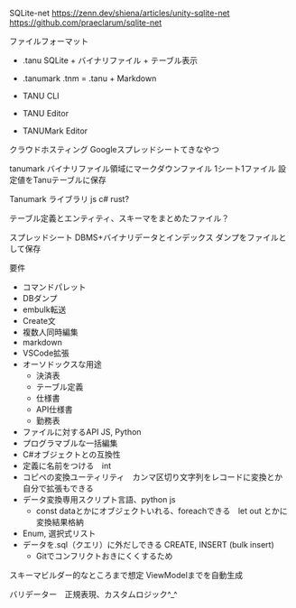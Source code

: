 SQLite-net
https://zenn.dev/shiena/articles/unity-sqlite-net
https://github.com/praeclarum/sqlite-net

ファイルフォーマット
- .tanu SQLite + バイナリファイル + テーブル表示
- .tanumark .tnm = .tanu + Markdown


- TANU CLI
- TANU Editor
- TANUMark Editor

クラウドホスティング
Googleスプレッドシートてきなやつ

tanumark バイナリファイル領域にマークダウンファイル
1シート1ファイル
設定値をTanuテーブルに保存

Tanumark ライブラリ js c# rust?

テーブル定義とエンティティ、スキーマをまとめたファイル？


スプレッドシート
DBMS+バイナリデータとインデックス
ダンプをファイルとして保存

要件
* コマンドパレット
* DBダンプ
* embulk転送
* Create文
* 複数人同時編集
* markdown
* VSCode拡張
* オーソドックスな用途
	* 決済表
	* テーブル定義
	* 仕様書
	* API仕様書
	* 勤務表
* ファイルに対するAPI JS, Python
* プログラマブルな一括編集
* C#オブジェクトとの互換性
* 定義に名前をつける　int
* コピペの変換ユーティリティ　カンマ区切り文字列をレコードに変換とか　自分で拡張もできる
* データ変換専用スクリプト言語、python js
  * const dataとかにオブジェクトいれる、foreachできる　let out とかに変換結果格納
* Enum, 選択式リスト
* データを.sql（クエリ）に外だしできる CREATE, INSERT (bulk insert)
  * Gitでコンフリクトおきにくくするため


スキーマビルダー的なところまで想定
ViewModelまでを自動生成

バリデーター　正規表現、カスタムロジック^_^


